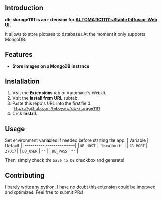 ## Introduction

**db-storage1111 is an extension for [AUTOMATIC1111's Stable Diffusion Web UI](https://github.com/AUTOMATIC1111/stable-diffusion-webui).**

It allows to store pictures to databases.At the moment it only supports MongoDB.
## Features

- **Store images on a MongoDB instance**

## Installation


1. Visit the **Extensions** tab of Automatic's WebUI.
2. Visit the **Install from URL** subtab.
3. Paste this repo's URL into the first field: `https://github.com/takoyaro/db-storage1111
4. Click **Install**.

## Usage
Set environment variables if needed before starting the app:
| Variable | Default       |
|----------|---------------|
| `DB_HOST`  | `'localhost'` |
| `DB_PORT`  | `27017`       |
| `DB_USER`  | `""`          |
| `DB_PASS`  | `""`          |

Then, simply check the `Save to DB` checkbox and generate!


## Contributing
I barely write any python, I have no doubt this extension could be improved and optimized. Feel free to submit PRs!
